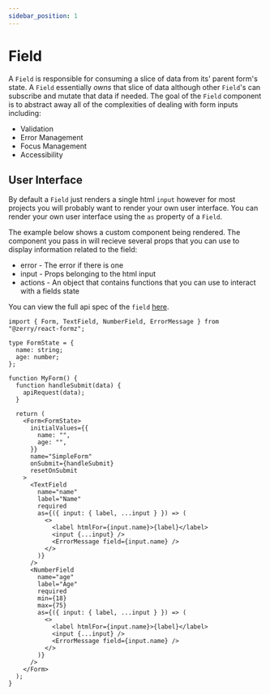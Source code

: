```yaml
---
sidebar_position: 1
---
```


# Field

A `Field` is responsible for consuming a slice of data from its' parent form's state. A `Field` essentially *owns* that slice of data
although other `Field`'s can subscribe and mutate that data if needed. The goal of the `Field` component is to abstract away all of the complexities of dealing with form inputs including:

- Validation
- Error Management
- Focus Management
- Accessibility

## User Interface

By default a `Field` just renders a single html `input` however for most projects you will probably want to render your own user interface. You can render your own user interface using the `as` property of a `Field`.

The example below shows a custom component being rendered. The component you pass in will recieve several props that you can use to display information related to the field:

- error - The error if there is one
- input - Props belonging to the html input
- actions - An object that contains functions that you can use to interact with a fields state

You can view the full api spec of the `field` [here](/docs/api/field).

```tsx
import { Form, TextField, NumberField, ErrorMessage } from "@zerry/react-formz";

type FormState = {
  name: string;
  age: number;
};

function MyForm() {
  function handleSubmit(data) {
    apiRequest(data);
  }

  return (
    <Form<FormState>
      initialValues={{
        name: "",
        age: "",
      }}
      name="SimpleForm"
      onSubmit={handleSubmit}
      resetOnSubmit
    >
      <TextField
        name="name"
        label="Name"
        required
        as={({ input: { label, ...input } }) => (
          <>
            <label htmlFor={input.name}>{label}</label>
            <input {...input} />
            <ErrorMessage field={input.name} />
          </>
        )}
      />
      <NumberField
        name="age"
        label="Age"
        required
        min={18}
        max={75}
        as={({ input: { label, ...input } }) => (
          <>
            <label htmlFor={input.name}>{label}</label>
            <input {...input} />
            <ErrorMessage field={input.name} />
          </>
        )}
      />
    </Form>
  );
}
```
